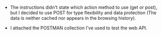 - The instructions didn't state which action method to use (get or post), but I decided to use POST for type flexibility and data protection (The data is neither cached nor appears in the browsing history).

- I attached the POSTMAN collection I've used to test the web API.
